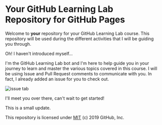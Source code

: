# Your GitHub Learning Lab Repository for GitHub Pages

Welcome to **your** repository for your GitHub Learning Lab course. This repository will be used during the different activities that I will be guiding you through. 

Oh! I haven't introduced myself...

I'm the GitHub Learning Lab bot and I'm here to help guide you in your journey to learn and master the various topics covered in this course. I will be using Issue and Pull Request comments to communicate with you. In fact, I already added an issue for you to check out.

![issue tab](https://lab.github.com/public/images/issue_tab.png)

I'll meet you over there, can't wait to get started!

This is a small update. 

This repository is licensed under [MIT](../LICENSE) (c) 2019 GitHub, Inc.
